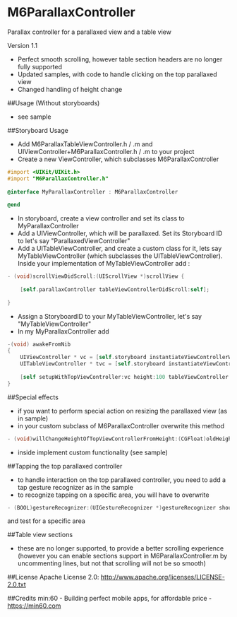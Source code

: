 M6ParallaxController
====================

Parallax controller for a parallaxed view and a table view

Version 1.1
- Perfect smooth scrolling, however table section headers are no longer fully supported
- Updated samples, with code to handle clicking on the top parallaxed view
- Changed handling of height change

##Usage (Without storyboards)

- see sample

##Storyboard Usage

- Add M6ParallaxTableViewController.h / .m and UIViewController+M6ParallaxController.h / .m to your project
- Create a new ViewController, which subclasses M6ParallaxController

``` objective-c
#import <UIKit/UIKit.h>
#import "M6ParallaxController.h"
            
@interface MyParallaxController : M6ParallaxController
            
@end
```

- In storyboard, create a view controller and set its class to MyParallaxController
- Add a UIViewController, which will be parallaxed. Set its Storyboard ID to let's say "ParallaxedViewController"
- Add a UITableViewController, and create a custom class for it, lets say MyTableViewController (which subclasses the UITableViewController). Inside your implementation of MyTableViewController add : 

``` objective-c
- (void)scrollViewDidScroll:(UIScrollView *)scrollView {
    
    [self.parallaxController tableViewControllerDidScroll:self];
    
}
```

- Assign a StoryboardID to your MyTableViewController, let's say "MyTableViewController"
- In my MyParallaxController add

``` objective-c
-(void) awakeFromNib
{
    UIViewController * vc = [self.storyboard instantiateViewControllerWithIdentifier:@"ParallaxedViewController"];
    UITableViewController * tvc = [self.storyboard instantiateViewControllerWithIdentifier:@"MyTableViewController"];
    
    [self setupWithTopViewController:vc height:100 tableViewController:tvc];
}
```

##Special effects
- if you want to perform special action on resizing the parallaxed view (as in sample)
- in your custom subclass of M6ParallaxController overwrite this method

``` objective-c
- (void)willChangeHeightOfTopViewControllerFromHeight:(CGFloat)oldHeight toHeight:(CGFloat)newHeight;
```

- inside implement custom functionality (see sample)

##Tapping the top parallaxed controller
- to handle interaction on the top parallaxed controller, you need to add a tap gesture recognizer as in the sample
- to recognize tapping on a specific area, you will have to overwrite 
``` objective-c
- (BOOL)gestureRecognizer:(UIGestureRecognizer *)gestureRecognizer shouldReceiveTouch:(UITouch *)touch
```
and test for a specific area

##Table view sections
- these are no longer supported, to provide a better scrolling experience (however you can enable sections support in M6ParallaxController.m by uncommenting lines, but not that scrolling will not be so smooth)

##License
Apache License 2.0: http://www.apache.org/licenses/LICENSE-2.0.txt

##Credits
min:60 - Building perfect mobile apps, for affordable price - <a href="https://min60.com">https://min60.com</a>



